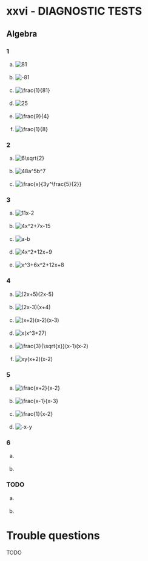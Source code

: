 # xxvi - DIAGNOSTIC TESTS

## Algebra

### 1
<ol type="a">
  <li><img title="81" src="https://latex.codecogs.com/gif.latex?81"/></li><br>
  <li><img title="-81" src="https://latex.codecogs.com/gif.latex?-81"/></li><br>
  <li><img title="\frac{1}{81}" src="https://latex.codecogs.com/gif.latex?%5Cfrac%7B1%7D%7B81%7D"/></li><br>
  <li><img title="25" src="https://latex.codecogs.com/gif.latex?25"/></li><br>
  <li><img title="\frac{9}{4}" src="https://latex.codecogs.com/gif.latex?%5Cfrac%7B9%7D%7B4%7D"/></li><br>
  <li><img title="\frac{1}{8}" src="https://latex.codecogs.com/gif.latex?%5Cfrac%7B1%7D%7B8%7D"/></li>
</ol>

### 2
<ol type="a">
  <li><img title="6\sqrt{2}" src="https://latex.codecogs.com/gif.latex?6%5Csqrt%7B2%7D"/></li><br>
  <li><img title="48a^5b^7" src="https://latex.codecogs.com/gif.latex?48a%5E5b%5E7"/></li><br>
  <li><img title="\frac{x}{3y^\frac{5}{2}}" src="https://latex.codecogs.com/gif.latex?%5Cfrac%7Bx%7D%7B3y%5E%5Cfrac%7B5%7D%7B2%7D%7D"/></li>
</ol>

### 3
<ol type="a">
  <li><img title="11x-2" src="https://latex.codecogs.com/gif.latex?11x-2"/></li><br>
  <li><img title="4x^2+7x-15" src="https://latex.codecogs.com/gif.latex?4x%5E2&plus;7x-15"/></li><br>
  <li><img title="a-b" src="https://latex.codecogs.com/gif.latex?a-b"/></li><br>
  <li><img title="4x^2+12x+9" src="https://latex.codecogs.com/gif.latex?4x%5E2&plus;12x&plus;9"/></li><br>
  <li><img title="x^3+6x^2+12x+8" src="shttps://latex.codecogs.com/gif.latex?x%5E3&plus;6x%5E2&plus;12x&plus;8"/></li>
</ol>

### 4
<ol type="a">
  <li><img title="(2x+5)(2x-5)" src="https://latex.codecogs.com/gif.latex?%282x&plus;5%29%282x-5%29"/></li><br>
  <li><img title="(2x-3)(x+4)" src="https://latex.codecogs.com/gif.latex?%282x-3%29%28x&plus;4%29"/></li><br>
  <li><img title="(x+2)(x-2)(x-3)" src="https://latex.codecogs.com/gif.latex?%28x&plus;2%29%28x-2%29%28x-3%29"/></li><br>
  <li><img title="x(x^3+27)" src="https://latex.codecogs.com/gif.latex?x%28x%5E3&plus;27%29"/></li><br>
  <li><img title="\frac{3}{\sqrt{x}}(x-1)(x-2)" src="https://latex.codecogs.com/gif.latex?%5Cfrac%7B3%7D%7B%5Csqrt%7Bx%7D%7D%28x-1%29%28x-2%29"/></li><br>
  <li><img title="xy(x+2)(x-2)" src="https://latex.codecogs.com/gif.latex?xy%28x&plus;2%29%28x-2%29"/></li>
</ol>

### 5
<ol type="a">
  <li><img title="\frac{x+2}{x-2}" src="https://latex.codecogs.com/gif.latex?%5Cfrac%7Bx&plus;2%7D%7Bx-2%7D"/></li><br>
  <li><img title="\frac{x-1}{x-3}" src="https://latex.codecogs.com/gif.latex?%5Cfrac%7Bx-1%7D%7Bx-3%7D"/></li><br>
  <li><img title="\frac{1}{x-2}" src="https://latex.codecogs.com/gif.latex?%5Cfrac%7B1%7D%7Bx-2%7D"/></li><br>
  <li><img title="-x-y" src="https://latex.codecogs.com/gif.latex?-x-y"/></li>
</ol>

### 6
<ol type="a">
  <li><img title="" src=""/></li><br>
  <li><img title="" src=""/></li>
</ol>

### TODO
<ol type="a">
  <li><img title="" src=""/></li><br>
  <li><img title="" src=""/></li>
</ol>


# Trouble questions

TODO

[//]: # (<li></li><br>)
[//]: # (<li><img title="" src=""/></li><br>)
